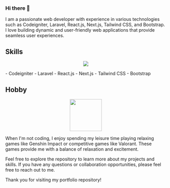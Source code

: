### Hi there 👋
I am a passionate web developer with experience in various technologies such as Codeigniter, Laravel, React.js, Next.js, Tailwind CSS, and Bootstrap. I love building dynamic and user-friendly web applications that provide seamless user experiences.

## Skills
<p align="center">
  <a href="https://skillicons.dev">
    <img src="https://skillicons.dev/icons?i=git,laravel,react, nextjs, tailwind, bootstrap" />
  </a>
</p>
- Codeigniter
- Laravel
- React.js
- Next.js
- Tailwind CSS
- Bootstrap

## Hobby

<div id="header" align="center">
  <img src="https://media.giphy.com/media/2LhSlj6xwJoeYHTMiO/giphy.gif" width="100"/>
</div>

When I'm not coding, I enjoy spending my leisure time playing relaxing games like Genshin Impact or competitive games like Valorant. These games provide me with a balance of relaxation and excitement.

Feel free to explore the repository to learn more about my projects and skills. If you have any questions or collaboration opportunities, please feel free to reach out to me.

Thank you for visiting my portfolio repository!

<!--
**muhammad-dicky/muhammad-dicky** is a ✨ _special_ ✨ repository because its `README.md` (this file) appears on your GitHub profile.

Here are some ideas to get you started:

- 🔭 I’m currently working on ...
- 🌱 I’m currently learning ...
- 👯 I’m looking to collaborate on ...
- 🤔 I’m looking for help with ...
- 💬 Ask me about ...
- 📫 How to reach me: ...
- 😄 Pronouns: ...
- ⚡ Fun fact: ...
-->
